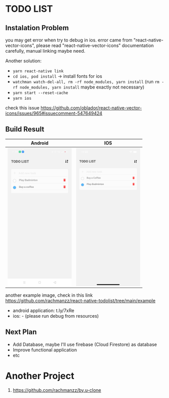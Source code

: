 # TODO LIST



## Instalation Problem
you may get error when try to debug in ios. error came from "react-native-vector-icons", please read "react-native-vector-icons" documentation carefully, manual linking maybe need.

Another solution: 
- `yarn react-native link`
- `cd ios, pod install` -> install fonts for ios
- `watchman watch-del-all, rm -rf node_modules, yarn install` (run `rm -rf node_modules, yarn install` maybe exactly not necessary)
- `yarn start --reset-cache`
- `yarn ios`


check this issue https://github.com/oblador/react-native-vector-icons/issues/965#issuecomment-547649424



## Build Result

| Android      | IOS |
| ----------- | ----------- |
| <img src="./example/android/img-3.jpg" alt="Markdown Monster icon" style="float: left; width: 200px" />      | <img src="./example/ios/img-1.png" alt="Markdown Monster icon" style="float: left; width: 200px" />        |

another example image, check in this link https://github.com/rachmanzz/react-native-todolist/tree/main/example

- android application: t.ly/7xRe
- ios: - (please run debug from resources)



## Next Plan

- Add Database, maybe I'll use firebase (Cloud Firestore) as database
- Improve functional application
- etc


# Another Project

1. https://github.com/rachmanzz/by.u-clone

